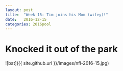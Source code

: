 ```yaml
---
layout: post
title:  "Week 15: Tim joins his Mom (wifey)!"
date:   2016-12-15
categories: 2016pool
---
```

# Knocked it out of the park<br/>
![bat]({{ site.github.url }}/images/nfl-2016-15.jpg)
